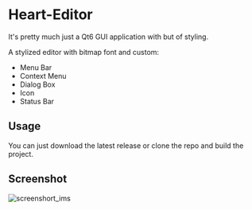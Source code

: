 # Heart-Editor

It's pretty much just a Qt6 GUI application with but of styling.

A stylized editor with bitmap font and custom:
* Menu Bar
* Context Menu
* Dialog Box
* Icon
* Status Bar

## Usage

You can just download the latest release or clone the repo and build the project.

## Screenshot

![screenshort_ims](Heart/screenshot/image_001)